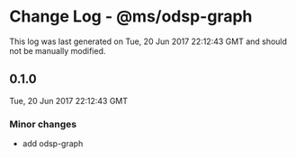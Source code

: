 # Change Log - @ms/odsp-graph

This log was last generated on Tue, 20 Jun 2017 22:12:43 GMT and should not be manually modified.

## 0.1.0
Tue, 20 Jun 2017 22:12:43 GMT

### Minor changes

- add odsp-graph

